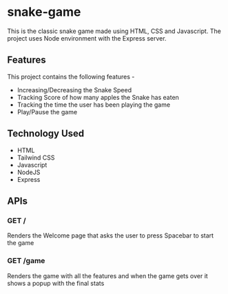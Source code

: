 # snake-game
This is the classic snake game made using HTML, CSS and Javascript. The project uses Node environment with the Express server.

## Features
This project contains the following features -
- Increasing/Decreasing the Snake Speed
- Tracking Score of how many apples the Snake has eaten
- Tracking the time the user has been playing the game
- Play/Pause the game

## Technology Used
- HTML
- Tailwind CSS
- Javascript
- NodeJS
- Express

## APIs

### GET /
Renders the Welcome page that asks the user to press Spacebar to start the game

### GET /game
Renders the game with all the features and when the game gets over it shows a popup with the final stats